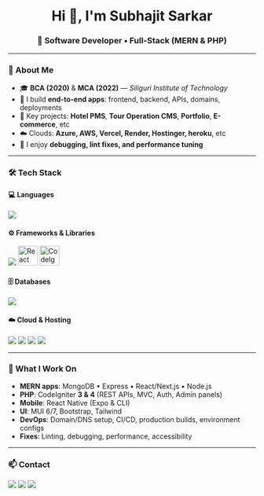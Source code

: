 <h1 align="center">Hi 👋, I'm Subhajit Sarkar</h1>
<h3 align="center">🚀 Software Developer • Full-Stack (MERN & PHP)</h3>

---

### 🌟 About Me
- 🎓 **BCA (2020)** & **MCA (2022)** — *Siliguri Institute of Technology*
- 💼 I build **end-to-end apps**: frontend, backend, APIs, domains, deployments
- 🧩 Key projects: **Hotel PMS**, **Tour Operation CMS**, **Portfolio**, **E-commerce**, etc
- ☁️ Clouds: **Azure, AWS, Vercel, Render, Hostinger, heroku**, etc
- 🔧 I enjoy **debugging, lint fixes, and performance tuning**

---

### 🛠️ Tech Stack

#### 💻 Languages
<p>
  <img src="https://skillicons.dev/icons?i=php,js,java,python,html,css" />
</p>

#### ⚙️ Frameworks & Libraries
<p>
  <!-- Use skillicons for the common ones -->
  <img src="https://skillicons.dev/icons?i=react,nextjs,express,nodejs,bootstrap,tailwind,materialui" />
  <!-- React Native: custom official logo -->
  <img src="https://reactnative.dev/img/header_logo.svg" height="40" alt="React Native" title="React Native" />
  <!-- CodeIgniter: devicon CDN -->
  <img src="https://cdn.jsdelivr.net/gh/devicons/devicon/icons/codeigniter/codeigniter-plain.svg" height="40" alt="CodeIgniter" title="CodeIgniter (v3 & v4)" />
</p>

#### 🗄️ Databases
<p>
  <img src="https://skillicons.dev/icons?i=mongodb,mysql" />
</p>

#### ☁️ Cloud & Hosting
<p>
  <img src="https://skillicons.dev/icons?i=azure,aws,vercel" />
  <img src="https://img.shields.io/badge/Render-000000?style=for-the-badge&logo=render&logoColor=white" />
  <img src="https://img.shields.io/badge/Hostinger-673DE6?style=for-the-badge&logo=hostinger&logoColor=white" />
  <img src="https://img.shields.io/badge/Heroku-430098?style=for-the-badge&logo=heroku&logoColor=white" />
</p>


---

### 🧩 What I Work On
- **MERN apps**: MongoDB • Express • React/Next.js • Node.js  
- **PHP**: CodeIgniter **3 & 4** (REST APIs, MVC, Auth, Admin panels)  
- **Mobile**: React Native (Expo & CLI)  
- **UI**: MUI 6/7, Bootstrap, Tailwind  
- **DevOps**: Domain/DNS setup, CI/CD, production builds, environment configs  
- **Fixes**: Linting, debugging, performance, accessibility

---

### 📫 Contact
<p align="left">
  <a href="mailto:subhajitsarkar148@gmail.com"><img src="https://img.shields.io/badge/Gmail-D14836.svg?style=for-the-badge&logo=gmail&logoColor=white"/></a>
  <a href="https://www.linkedin.com/in/subhajit-sarkar-04a83b216"><img src="https://img.shields.io/badge/LinkedIn-0077B5.svg?style=for-the-badge&logo=linkedin&logoColor=white"/></a>
  <a href="https://github.com/subho781"><img src="https://img.shields.io/badge/GitHub-181717.svg?style=for-the-badge&logo=github&logoColor=white"/></a>
</p>
